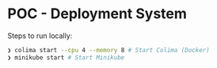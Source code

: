 # POC - Deployment System

Steps to run locally:

```bash
❯ colima start --cpu 4 --memory 8 # Start Colima (Docker)
❯ minikube start # Start Minikube
```
